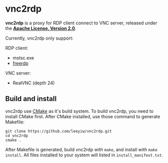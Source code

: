 # vnc2rdp

**vnc2rdp** is a proxy for RDP client connect to VNC server, released under the [**Apache License, Version 2.0**](http://www.apache.org/licenses/LICENSE-2.0).

Currently, vnc2rdp only support:

RDP client:

* mstsc.exe
* [freerdp](http://www.freerdp.com/)

VNC server:

* RealVNC (depth 24)

## Build and install

vnc2rdp use [CMake](http://www.cmake.org/) as it's build system. To build vnc2rdp, you need to install CMake first. After CMake installed, use those command to generate Makefile:

```
git clone https://github.com/leeyiw/vnc2rdp.git
cd vnc2rdp
cmake .
```

After Makefile is generated, build vnc2rdp with `make`, and install with `make install`. All files installed to your system will listed in `install_manifest.txt`.
